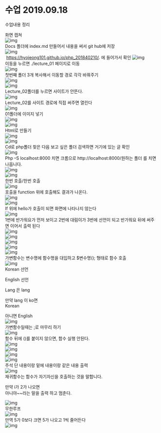 # 수업 2019.09.18
수업내용 정리

화면 캡쳐<br>
![img](./images04/1.png)<br>
Docs 폴더에 index.md 만들어서 내용을 써서 git hub에 저장  <br>
![img](./images04/2.png)<br>
 https://hyojeong101.github.io/php_201840210/. 에 들어가서 확인 
![img](./images04/3.png)<br>
이동을 누르면 ./lecture_01 페이지로 이동<br>
![img](./images04/4.png)<br>
첫번째 폴더 3개 복사해서 이동할 경로 각각 바꿔주기<br>
![img](./images04/5.png)<br>
![img](./images04/6.png) <br>
Lecture_02폴더를 누르면 사이트가 안뜬다.<br>
![img](./images04/7.png) <br>
Lecture_02를 사이트 경로에 직접 써주면 열린다<br>
![img](./images04/8.png) <br>
01폴더에 이미지 넣기<br>
![img](./images04/9.png)<br>
![img](./images04/10.png)<br>
Html로 만들기<br>
![img](./images04/11.png)<br>
![img](./images04/12.png)<br>
Cd로 php폴더 찾은 다음 보고 싶은 폴더 검색하면 거기에 있는 글 확인<br>
![img](./images04/13.png)<br>
Php –S localhost:8000 치면 크롬으로 http://localhost:8000/원하는 폴더     를 치면 나옵니다.<br>
![img](./images04/14.png)<br>
![img](./images04/15.png)<br>
한번 호출/한번 호출<br>
![img](./images04/16.png)<br>
호출을 function 위에 호출해도 결과가 나온다.<br>
![img](./images04/17.png)<br>
![img](./images04/18.png)<br>
If 위에 hello가 호출이 되면 화면에 나타나지 않는다<br>
![img](./images04/19.png)<br>
1번에 반가워요가 먼저 보이고 2번에 대림이가 3번에 선언이 되고 반가워요 뒤에 써주면 이어서 출력 된다<br>
![img](./images04/20.png)<br>
![img](./images04/21.png)<br>
![img](./images04/22.png)<br>
![img](./images04/23.png)<br>
![img](./images04/24.png)<br>
가변함수는 변수명에 함수명을 대입하고 $변수명(); 형태로 함수 호출<br>
![img](./images04/25.png)<br>
Korean 선언<br>

English 선언<br>

Lang 은 lang<br>

만약 lang 이 ko면 <br>
Korean <br>

아니면 English<br>
![img](./images04/26.png)<br>
가변함수일때는 ;로 마무리 하기<br>
![img](./images04/27.png)<br>
함수 뒤에 ()를 붙이지 않으면, 함수 실행 안된다.<br>
![img](./images04/28.png)<br>
![img](./images04/29.png)<br>
![img](./images04/30.png)<br>
![img](./images04/31.png)<br>
주석 단 내용이랑 밑에 내용이랑 같은 내용 출력<br>
![img](./images04/32.png)<br>
재귀함수는 함수가 자기자신을 호출하는 것을 말합니다.<br>

만약 i가 2가 나오면 <br>
아니야~~라는 말을 출력 하고 멈춘다.<br>

![img](./images04/33.png)<br>
무한루프<br>
![img](./images04/34.png)<br>
만역 5가 0보다 크면 5가 나오고 1씩 줄어든다<br>
![img](./images04/35.png)<br>
